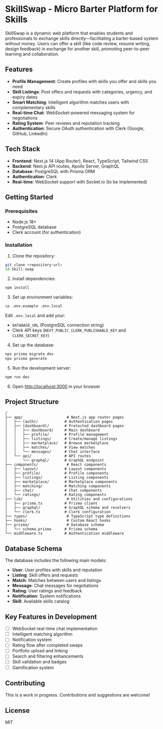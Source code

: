 # SkillSwap - Micro Barter Platform for Skills

SkillSwap is a dynamic web platform that enables students and professionals to exchange skills directly—facilitating a barter-based system without money. Users can offer a skill (like code review, resume writing, design feedback) in exchange for another skill, promoting peer-to-peer learning and collaboration.

## Features

- **Profile Management**: Create profiles with skills you offer and skills you need
- **Skill Listings**: Post offers and requests with categories, urgency, and expiry dates
- **Smart Matching**: Intelligent algorithm matches users with complementary skills
- **Real-time Chat**: WebSocket-powered messaging system for negotiations
- **Rating System**: Peer reviews and reputation tracking
- **Authentication**: Secure OAuth authentication with Clerk (Google, GitHub, LinkedIn)

## Tech Stack

- **Frontend**: Next.js 14 (App Router), React, TypeScript, Tailwind CSS
- **Backend**: Next.js API routes, Apollo Server, GraphQL
- **Database**: PostgreSQL with Prisma ORM
- **Authentication**: Clerk
- **Real-time**: WebSocket support with Socket.io (to be implemented)

## Getting Started

### Prerequisites

- Node.js 18+
- PostgreSQL database
- Clerk account (for authentication)

### Installation

1. Clone the repository:
```bash
git clone <repository-url>
cd Skill-swap
```

2. Install dependencies:
```bash
npm install
```

3. Set up environment variables:
```bash
cp .env.example .env.local
```

Edit `.env.local` and add your:
- `DATABASE_URL` (PostgreSQL connection string)
- Clerk API keys (`NEXT_PUBLIC_CLERK_PUBLISHABLE_KEY` and `CLERK_SECRET_KEY`)

4. Set up the database:
```bash
npx prisma migrate dev
npx prisma generate
```

5. Run the development server:
```bash
npm run dev
```

6. Open [http://localhost:3000](http://localhost:3000) in your browser

## Project Structure

```
/
├── app/                    # Next.js app router pages
│   ├── (auth)/            # Authentication pages
│   ├── (dashboard)/       # Protected dashboard pages
│   │   ├── dashboard/     # Main dashboard
│   │   ├── profile/       # Profile management
│   │   ├── listings/      # Create/manage listings
│   │   ├── marketplace/   # Browse marketplace
│   │   ├── matches/       # View matches
│   │   └── messages/      # Chat interface
│   └── api/               # API routes
│       └── graphql/       # GraphQL endpoint
├── components/             # React components
│   ├── layout/            # Layout components
│   ├── profile/           # Profile components
│   ├── listings/          # Listing components
│   ├── marketplace/       # Marketplace components
│   ├── matching/          # Matching components
│   ├── chat/              # Chat components
│   └── ratings/           # Rating components
├── lib/                    # Utilities and configurations
│   ├── prisma.ts          # Prisma client
│   ├── graphql/           # GraphQL schema and resolvers
│   └── clerk.ts           # Clerk configuration
├── types/                  # TypeScript type definitions
├── hooks/                  # Custom React hooks
├── prisma/                 # Database schema
│   └── schema.prisma      # Prisma schema
└── middleware.ts          # Authentication middleware
```

## Database Schema

The database includes the following main models:

- **User**: User profiles with skills and reputation
- **Listing**: Skill offers and requests
- **Match**: Matches between users and listings
- **Message**: Chat messages for negotiations
- **Rating**: User ratings and feedback
- **Notification**: System notifications
- **Skill**: Available skills catalog

## Key Features in Development

- [ ] WebSocket real-time chat implementation
- [ ] Intelligent matching algorithm
- [ ] Notification system
- [ ] Rating flow after completed swaps
- [ ] Portfolio upload and linking
- [ ] Search and filtering enhancements
- [ ] Skill validation and badges
- [ ] Gamification system

## Contributing

This is a work in progress. Contributions and suggestions are welcome!

## License

MIT
